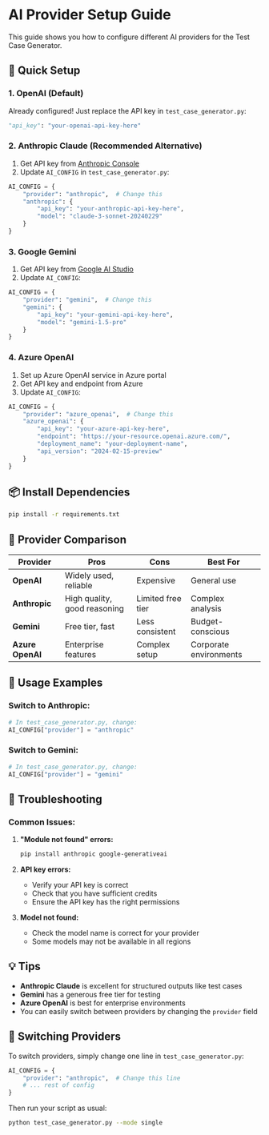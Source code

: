 # AI Provider Setup Guide

This guide shows you how to configure different AI providers for the Test Case Generator.

## 🚀 Quick Setup

### 1. **OpenAI (Default)**
Already configured! Just replace the API key in `test_case_generator.py`:
```python
"api_key": "your-openai-api-key-here"
```

### 2. **Anthropic Claude** (Recommended Alternative)
1. Get API key from [Anthropic Console](https://console.anthropic.com/)
2. Update `AI_CONFIG` in `test_case_generator.py`:
```python
AI_CONFIG = {
    "provider": "anthropic",  # Change this
    "anthropic": {
        "api_key": "your-anthropic-api-key-here",
        "model": "claude-3-sonnet-20240229"
    }
}
```

### 3. **Google Gemini**
1. Get API key from [Google AI Studio](https://makersuite.google.com/app/apikey)
2. Update `AI_CONFIG`:
```python
AI_CONFIG = {
    "provider": "gemini",  # Change this
    "gemini": {
        "api_key": "your-gemini-api-key-here",
        "model": "gemini-1.5-pro"
    }
}
```

### 4. **Azure OpenAI**
1. Set up Azure OpenAI service in Azure portal
2. Get API key and endpoint from Azure
3. Update `AI_CONFIG`:
```python
AI_CONFIG = {
    "provider": "azure_openai",  # Change this
    "azure_openai": {
        "api_key": "your-azure-api-key-here",
        "endpoint": "https://your-resource.openai.azure.com/",
        "deployment_name": "your-deployment-name",
        "api_version": "2024-02-15-preview"
    }
}
```

## 📦 Install Dependencies

```bash
pip install -r requirements.txt
```

## 🎯 Provider Comparison

| Provider | Pros | Cons | Best For |
|----------|------|------|----------|
| **OpenAI** | Widely used, reliable | Expensive | General use |
| **Anthropic** | High quality, good reasoning | Limited free tier | Complex analysis |
| **Gemini** | Free tier, fast | Less consistent | Budget-conscious |
| **Azure OpenAI** | Enterprise features | Complex setup | Corporate environments |

## 🔧 Usage Examples

### Switch to Anthropic:
```python
# In test_case_generator.py, change:
AI_CONFIG["provider"] = "anthropic"
```

### Switch to Gemini:
```python
# In test_case_generator.py, change:
AI_CONFIG["provider"] = "gemini"
```

## 🚨 Troubleshooting

### Common Issues:

1. **"Module not found" errors:**
   ```bash
   pip install anthropic google-generativeai
   ```

2. **API key errors:**
   - Verify your API key is correct
   - Check that you have sufficient credits
   - Ensure the API key has the right permissions

3. **Model not found:**
   - Check the model name is correct for your provider
   - Some models may not be available in all regions

## 💡 Tips

- **Anthropic Claude** is excellent for structured outputs like test cases
- **Gemini** has a generous free tier for testing
- **Azure OpenAI** is best for enterprise environments
- You can easily switch between providers by changing the `provider` field

## 🔄 Switching Providers

To switch providers, simply change one line in `test_case_generator.py`:

```python
AI_CONFIG = {
    "provider": "anthropic",  # Change this line
    # ... rest of config
}
```

Then run your script as usual:
```bash
python test_case_generator.py --mode single
``` 